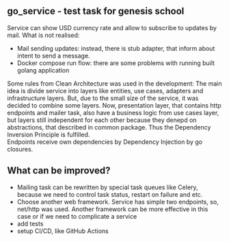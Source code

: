 go_service - test task for genesis school
---
Service can show USD currency rate and allow to subscribe to updates by mail.
What is not realised:
- Mail sending updates: instead, there is stub adapter, that inform about intent to send a message.
- Docker compose run flow: there are some problems with running built golang application

Some rules from Clean Architecture was used in the development: The main idea is divide service into layers like entities, use cases, adapters and infrastructure layers. But, due to the small size of the service, it was decided to combine some layers. Now, presentation layer, that contains http endpoints and mailer task, also have a business logic from use cases layer, but layers still independent for each other because they denepd on abstractions, that described in common package. Thus the Dependency Inversion Principle is fulfilled.  
Endpoints receive own dependencies by Dependency Injection by go closures.

What can be improved?
---
- Mailing task can be rewritten by special task queues like Celery, because we need to control task status, restart on failure and etc.
- Choose another web framework. Service has simple two endpoints, so, net/http was used. Another framework can be more effective in this case or if we need to complicate a service
- add tests
- setup CI/CD, like GitHub Actions
